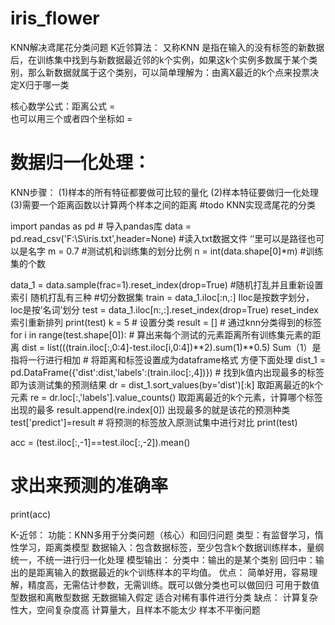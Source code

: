 # iris_flower
KNN解决鸢尾花分类问题
K近邻算法： 又称KNN
是指在输入的没有标签的新数据后，在训练集中找到与新数据最近邻的k个实例，如果这k个实例多数属于某个类别，那么新数据就属于这个类别，可以简单理解为：由离X最近的k个点来投票决定X归于哪一类

核心数学公式：距离公式  =  
也可以用三个或者四个坐标如 = 

数据归一化处理：
 =  
KNN步骤：
(1)样本的所有特征都要做可比较的量化
(2)样本特征要做归一化处理
(3)需要一个距离函数以计算两个样本之间的距离
#todo  KNN实现鸢尾花的分类

import pandas as pd  # 导入pandas库
data = pd.read_csv('F:\S\iris.txt',header=None) #读入txt数据文件
‘’里可以是路径也可以是名字
m = 0.7  #测试机和训练集的划分比例
n = int(data.shape[0]*m) #训练集的个数

data_1 = data.sample(frac=1).reset_index(drop=True) #随机打乱并且重新设置索引
随机打乱有三种
#切分数据集
train = data_1.iloc[:n,:]
Iloc是按数字划分，loc是按’名词’划分
test = data_1.iloc[n:,:].reset_index(drop=True)
reset_index 索引重新排列
print(test)
k = 5 # 设置分类
result = [] # 通过knn分类得到的标签
for i in range(test.shape[0]):
    # 算出来每个测试的元素距离所有训练集元素的距离
    dist = list(((train.iloc[:,0:4]-test.iloc[i,0:4])**2).sum(1)**0.5)
	Sum（1）是指将一行进行相加
    # 将距离和标签设置成为dataframe格式 方便下面处理
    dist_1 = pd.DataFrame({'dist':dist,'labels':(train.iloc[:,4])})
    # 找到k值内出现最多的标签即为该测试集的预测结果
    dr = dist_1.sort_values(by='dist')[:k]
	取距离最近的k个元素
    re = dr.loc[:,'labels'].value_counts()
	取距离最近的k个元素，计算哪个标签出现的最多
    result.append(re.index[0])
	出现最多的就是该花的预测种类
test['predict']=result # 将预测的标签放入原测试集中进行对比
print(test)

acc = (test.iloc[:,-1]==test.iloc[:,-2]).mean()
# 求出来预测的准确率
print(acc)



K-近邻：
功能：KNN多用于分类问题（核心）和回归问题
类型：有监督学习，惰性学习，距离类模型
数据输入：包含数据标签，至少包含k个数据训练样本，量纲统一，不统一进行归一化处理
模型输出：
分类中：输出的是某个类别
回归中：输出的是距离输入的数据最近的k个训练样本的平均值。
优点：
简单好用，容易理解，精度高，无需估计参数，无需训练。既可以做分类也可以做回归
可用于数值型数据和离散型数据
无数据输入假定
适合对稀有事件进行分类
缺点：
计算复杂性大，空间复杂度高
计算量大，且样本不能太少
样本不平衡问题
